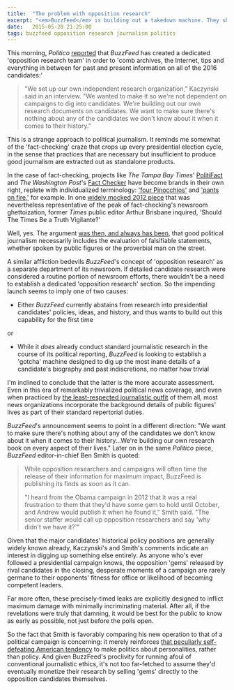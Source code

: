 ```yaml
---
title:  "The problem with opposition research"
excerpt: "<em>BuzzFeed</em> is building out a takedown machine. They should probably stick to cat listicles."
date:   2015-05-28 21:25:00
tags: buzzfeed opposition research journalism politics
---
```

This morning, <em>Politico</em> [reported](http://www.politico.com/blogs/media/2015/05/buzzfeed-builds-an-inhouse-oppo-firm-207813.html) that <em>BuzzFeed</em> has created a dedicated 'opposition research team' in order to 'comb archives, the Internet, tips and everything in between for past and present information on all of the 2016 candidates:'

> "We set up our own independent research organization," Kaczynski said in an interview. "We wanted to make it so we're not dependent on campaigns to dig into candidates. We're building out our own research documents on candidates. We want to make sure there's nothing about any of the candidates we don't know about it when it comes to their history."

This is a strange approach to political journalism. It reminds me somewhat of the 'fact-checking' craze that crops up every presidential election cycle, in the sense that practices that are necessary but insufficient to produce good journalism are extracted out as standalone products.

In the case of fact-checking, projects like <em>The Tampa Bay Times</em>' [PolitiFact](http://www.politifact.com/) and <em>The Washington Post</em>'s [Fact Checker](http://www.washingtonpost.com/blogs/fact-checker/) have become brands in their own right, replete with individualized terminology: ['four Pinocchios'](http://www.washingtonpost.com/blogs/fact-checker/about-the-fact-checker/) and ['pants on fire,'](http://www.politifact.com/truth-o-meter/rulings/pants-fire/) for example. In one [widely mocked 2012 piece](http://publiceditor.blogs.nytimes.com/2012/01/12/should-the-times-be-a-truth-vigilante/) that was nevertheless representative of the peak of fact-checking's newsroom ghettoization, former <em>Times</em> public editor Arthur Brisbane inquired, 'Should The Times Be a Truth Vigilante?'

Well, yes. The argument [was then, and always has been](http://pressthink.org/2012/01/so-whaddaya-think-should-we-put-truthtelling-back-up-there-at-number-one/), that good political journalism necessarily includes the evaluation of falsifiable statements, whether spoken by public figures or the proverbial man on the street.

A similar affliction bedevils <em>BuzzFeed</em>'s concept of 'opposition research' as a separate department of its newsroom. If detailed candidate research were considered a routine portion of newsroom efforts, there wouldn't be a need to establish a dedicated 'opposition research' section. So the impending launch seems to imply one of two causes:

- Either <em>BuzzFeed</em> currently abstains from research into presidential candidates' policies, ideas, and history, and thus wants to build out this capability for the first time

or

- While it <em>does</em> already conduct standard journalistic research in the course of its political reporting, <em>BuzzFeed</em> is looking to establish a 'gotcha' machine designed to dig up the most inane details of a candidate's biography and past indiscretions, no matter how trivial

I'm inclined to conclude that the latter is the more accurate assessment. Even in this era of remarkably trivialized political news coverage, and even when practiced by [the least-respected journalistic outfit](http://nymag.com/daily/intelligencer/2014/10/pew-report-no-one-trusts-buzzfeed-yet.html) of them all, most news organizations incorporate the background details of public figures' lives as part of their standard repertorial duties.

<em>BuzzFeed</em>'s announcement seems to point in a different direction: "We want to make sure there's nothing about any of the candidates we don't know about it when it comes to their history...We're building our own research book on every aspect of their lives." Later on in the same <em>Politico</em> piece, <em>BuzzFeed</em> editor-in-chief Ben Smith is quoted:

> While opposition researchers and campaigns will often time the release of their information for maximum impact, BuzzFeed is publishing its finds as soon as it can.
>
> "I heard from the Obama campaign in 2012 that it was a real frustration to them that they'd have some gem to hold until October, and Andrew would publish it when he found it," Smith said. "The senior staffer would call up opposition researchers and say 'why didn't we have it?'"

Given that the major candidates' historical policy positions are generally widely known already, Kaczynski's and Smith's comments indicate an interest in digging up something else entirely. As anyone who's ever followed a presidential campaign knows, the opposition 'gems' released by rival candidates in the closing, desperate moments of a campaign are rarely germane to their opponents' fitness for office or likelihood of becoming competent leaders.

Far more often, these precisely-timed leaks are explicitly designed to inflict maximum damage with minimally incriminating material. After all, if the revelations were truly that damning, it would be best for the public to know as early as possible, not just before the polls open.

So the fact that Smith is favorably comparing his new operation to that of a political campaign is concerning: it merely reinforces [that peculiarly self-defeating American tendency](http://www.nytimes.com/2014/09/21/magazine/how-gary-harts-downfall-forever-changed-american-politics.html) to make politics about personalities, rather than policy. And given BuzzFeed's proclivity for running afoul of conventional journalistic ethics, it's not too far-fetched to assume they'd eventually monetize their research by selling 'gems' directly to the opposition candidates themselves.
